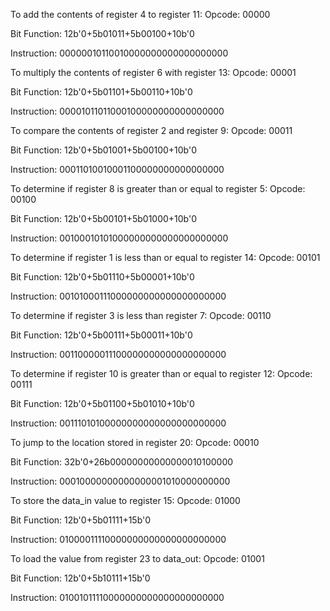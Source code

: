 To add the contents of register 4 to register 11:
Opcode: 00000

Bit Function: 12b'0+5b01011+5b00100+10b'0

Instruction: 00000010110010000000000000000000

To multiply the contents of register 6 with register 13:
Opcode: 00001

Bit Function: 12b'0+5b01101+5b00110+10b'0

Instruction: 00001011011000100000000000000000

To compare the contents of register 2 and register 9:
Opcode: 00011

Bit Function: 12b'0+5b01001+5b00100+10b'0

Instruction: 00011010010001100000000000000000

To determine if register 8 is greater than or equal to register 5:
Opcode: 00100

Bit Function: 12b'0+5b00101+5b01000+10b'0

Instruction: 00100010101000000000000000000000

To determine if register 1 is less than or equal to register 14:
Opcode: 00101

Bit Function: 12b'0+5b01110+5b00001+10b'0

Instruction: 00101000111000000000000000000000

To determine if register 3 is less than register 7:
Opcode: 00110

Bit Function: 12b'0+5b00111+5b00011+10b'0

Instruction: 00110000011100000000000000000000

To determine if register 10 is greater than or equal to register 12:
Opcode: 00111

Bit Function: 12b'0+5b01100+5b01010+10b'0

Instruction: 00111010100000000000000000000000

To jump to the location stored in register 20:
Opcode: 00010

Bit Function: 32b'0+26b00000000000000010100000

Instruction: 00010000000000000001010000000000

To store the data_in value to register 15:
Opcode: 01000

Bit Function: 12b'0+5b01111+15b'0

Instruction: 01000011110000000000000000000000

To load the value from register 23 to data_out:
Opcode: 01001

Bit Function: 12b'0+5b10111+15b'0

Instruction: 01001011110000000000000000000000